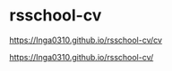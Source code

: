 # rsschool-cv




https://Inga0310.github.io/rsschool-cv/cv



https://Inga0310.github.io/rsschool-cv/




